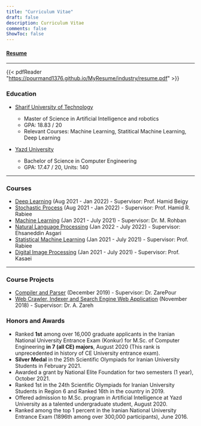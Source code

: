 ```yaml
---
title: "Curriculum Vitae"
draft: false
description: Curriculum Vitae
comments: false
ShowToc: false
---
```


#### [Resume](https://pourmand1376.github.io/MyResume/industry/resume.pdf)

---

{{< pdfReader "https://pourmand1376.github.io/MyResume/industry/resume.pdf" >}}

### Education

- [Sharif University of Technology](https://sharif.edu)

  - Master of Science in Artificial Intelligence and robotics
  - GPA: 18.83 / 20
  - Relevant Courses: Machine Learning, Statitical Machine Learning, Deep Learning

- [Yazd University](https://yazd.ac.ir)

  - Bachelor of Science in Computer Engineering
  - GPA: 17.47 / 20, Units: 140

---

### Courses

- [Deep Learning](https://github.com/pourmand1376/DL-Homeworks) (Aug 2021 - Jan 2022) - Supervisor: Prof. Hamid Beigy
- [Stochastic Process](https://github.com/pourmand1376/SP-Homeworks) (Aug 2021 - Jan 2022) - Supervisor: Prof. Hamid R. Rabiee
- [Machine Learning](https://github.com/pourmand1376/ML-projects) (Jan 2021 - July 2021) - Supervisor: Dr. M. Rohban
- [Natural Language Processing](https://github.com/pam-lab) (Jan 2022 - July 2022) - Supervisor: Ehsaneddin Asgari
- [Statistical Machine Learning](https://github.com/pourmand1376/SML-projects) (Jan 2021 - July 2021) - Supervisor: Prof. Rabiee
- [Digital Image Processing](https://github.com/pourmand1376/DIP-projects) (Jan 2021 - July 2021) - Supervisor: Prof. Kasaei

---

### Course Projects

- [Compiler and Parser](https://github.com/pourmand1376/Parser) (December 2019) - Supervisor: Dr. ZarePour
- [Web Crawler, Indexer and Search Engine Web Application](https://github.com/pourmand1376/Crawler) (November 2018) - Supervisor: Dr. A. Zareh

### Honors and Awards

- Ranked **1st** among over 16,000 graduate applicants in the Iranian National University Entrance Exam (Konkur) for M.Sc. of Computer Engineering **in 7 (all CE) majors**, August 2020 (This rank is unprecedented in history of CE University entrance exam).
- **Silver Medal** in the 25th Scientific Olympiads for Iranian University Students in February 2021.
- Awarded a grant by National Elite Foundation for two semesters (1 year), October 2021.
- Ranked 1st in the 24th Scientific Olympiads for Iranian University Students in Region 6 and Ranked 16th in the country in 2019.
- Offered admission to M.Sc. program in Artificial Intelligence at Yazd University as a talented undergraduate student, August 2020.
- Ranked among the top 1 percent in the Iranian National University Entrance Exam (1896th among over 300,000 participants), June 2016.
